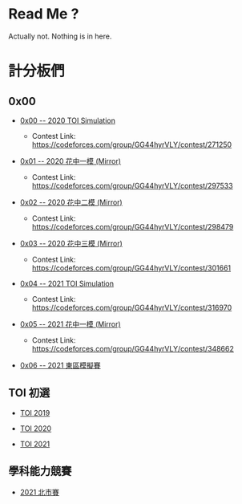 # Read Me ?

Actually not. Nothing is in here.

# 計分板們

## 0x00

- [0x00 -- 2020 TOI Simulation](https://sorahisa.github.io/OI/DumpedRanks/0x00/ranking/Ranking.html)
  - Contest Link: https://codeforces.com/group/GG44hyrVLY/contest/271250

- [0x01 -- 2020 花中一模 (Mirror)](https://sorahisa.github.io/OI/DumpedRanks/0x01/ranking/Ranking.html)
  - Contest Link: https://codeforces.com/group/GG44hyrVLY/contest/297533

- [0x02 -- 2020 花中二模 (Mirror)](https://sorahisa.github.io/OI/DumpedRanks/0x02/ranking/Ranking.html)
  - Contest Link: https://codeforces.com/group/GG44hyrVLY/contest/298479

- [0x03 -- 2020 花中三模 (Mirror)](https://sorahisa.github.io/OI/DumpedRanks/0x03/ranking/Ranking.html)
  - Contest Link: https://codeforces.com/group/GG44hyrVLY/contest/301661

- [0x04 -- 2021 TOI Simulation](https://sorahisa.github.io/OI/DumpedRanks/0x04/ranking/Ranking.html)
  - Contest Link: https://codeforces.com/group/GG44hyrVLY/contest/316970

- [0x05 -- 2021 花中一模 (Mirror)](https://sorahisa.github.io/OI/DumpedRanks/0x05/ranking/Ranking.html)
  - Contest Link: https://codeforces.com/group/GG44hyrVLY/contest/348662

- [0x06 -- 2021 東區模擬賽](https://sorahisa.github.io/OI/DumpedRanks/0x06/ranking/Ranking.html)

## TOI 初選

- [TOI 2019](https://sorahisa.github.io/OI/DumpedRanks/toi2019/ranking/Ranking.html)

- [TOI 2020](https://sorahisa.github.io/OI/DumpedRanks/toi2020/ranking/Ranking.html)

- [TOI 2021](https://sorahisa.github.io/OI/DumpedRanks/toi2021/ranking/Ranking.html)

## 學科能力競賽

- [2021 北市賽](https://sorahisa.github.io/OI/DumpedRanks/nhspc2021_tpe/ranking/Ranking.html)

